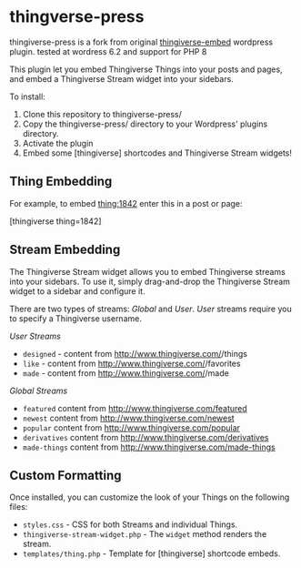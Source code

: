 thingverse-press
===============================

thingiverse-press is a fork from original [thingiverse-embed](https://github.com/martymcguire/wp-thingiverse-embed) wordpress plugin.
tested at wordress 6.2 and support for PHP 8


This plugin let you embed Thingiverse Things into your posts and pages, and embed a Thingiverse Stream widget into your
sidebars.

To install:

1. Clone this repository to thingiverse-press/
2. Copy the thingiverse-press/ directory to your Wordpress' plugins directory.
3. Activate the plugin
4. Embed some [thingiverse] shortcodes and Thingiverse Stream widgets!


## Thing Embedding

For example, to embed [thing:1842](http://www.thingiverse.com/thing:1842) enter this in a post or page:

  [thingiverse thing=1842]

## Stream Embedding

The Thingiverse Stream widget allows you to embed Thingiverse streams into your sidebars.  To use it, simply drag-and-drop the Thingiverse Stream widget to a sidebar and configure it.

There are two types of streams: *Global* and *User*.  *User* streams require you to specify a Thingiverse username.

*User Streams*

- `designed` - content from http://www.thingiverse.com/<User>/things
- `like` - content from http://www.thingiverse.com/<User>/favorites
- `made` - content from http://www.thingiverse.com/<User>/made

*Global Streams*

- `featured` content from http://www.thingiverse.com/featured
- `newest` content from http://www.thingiverse.com/newest
- `popular` content from http://www.thingiverse.com/popular
- `derivatives` content from http://www.thingiverse.com/derivatives
- `made-things` content from http://www.thingiverse.com/made-things

## Custom Formatting

Once installed, you can customize the look of your Things on the following files:

- `styles.css` - CSS for both Streams and individual Things.
- `thingiverse-stream-widget.php` - The `widget` method renders the stream.
- `templates/thing.php` - Template for [thingiverse] shortcode embeds.




